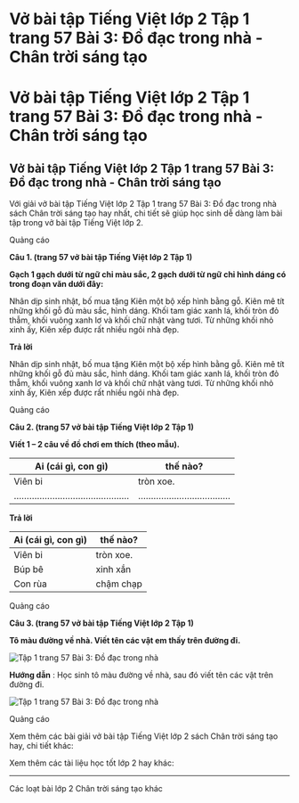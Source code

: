 # Vở bài tập Tiếng Việt lớp 2 Tập 1 trang 57 Bài 3: Đồ đạc trong nhà - Chân trời sáng tạo

# Vở bài tập Tiếng Việt lớp 2 Tập 1 trang 57 Bài 3: Đồ đạc trong nhà - Chân trời sáng tạo

## Vở bài tập Tiếng Việt lớp 2 Tập 1 trang 57 Bài 3: Đồ đạc trong nhà - Chân trời sáng tạo

Với giải vở bài tập Tiếng Việt lớp 2 Tập 1 trang 57 Bài 3: Đồ đạc trong nhà sách Chân trời sáng tạo hay nhất, chi tiết sẽ giúp học sinh dễ dàng làm bài tập trong vở bài tập Tiếng Việt lớp 2.

Quảng cáo

**Câu 1. (trang 57 vở bài tập Tiếng Việt lớp 2 Tập 1)**

**Gạch 1 gạch dưới từ ngữ chỉ màu sắc, 2 gạch dưới từ ngữ chỉ hình dáng có trong đoạn văn dưới đây:**

Nhân dịp sinh nhật, bố mua tặng Kiên một bộ xếp hình bằng gỗ. Kiên mê tít những khối gỗ đủ màu sắc, hình dáng. Khối tam giác xanh lá, khối tròn đỏ thẫm, khối vuông xanh lơ và khối chữ nhật vàng tươi. Từ những khối nhỏ xinh ấy, Kiên xếp được rất nhiều ngôi nhà đẹp.

**Trả lời**

Nhân dịp sinh nhật, bố mua tặng Kiên một bộ xếp hình bằng gỗ. Kiên mê tít những khối gỗ đủ màu sắc, hình dáng. Khối tam giác xanh lá, khối tròn đỏ thẫm, khối vuông xanh lơ và khối chữ nhật vàng tươi. Từ những khối nhỏ xinh ấy, Kiên xếp được rất nhiều ngôi nhà đẹp.

Quảng cáo

**Câu 2. (trang 57 vở bài tập Tiếng Việt lớp 2 Tập 1)**

**Viết 1 – 2 câu về đồ chơi em thích (theo mẫu).**

Ai (cái gì, con gì) |  thế nào?  
---|---  
Viên bi |  tròn xoe.  
……………………………………… |  ………………………………  
  
**Trả lời**

Ai (cái gì, con gì) |  thế nào?  
---|---  
Viên bi |  tròn xoe.  
Búp bê |  xinh xắn  
Con rùa |  chậm chạp  
  
Quảng cáo

**Câu 3. (trang 57 vở bài tập Tiếng Việt lớp 2 Tập 1)**

**Tô màu đường về nhà. Viết tên các vật em thấy trên đường đi.**

![Tập 1 trang 57 Bài 3: Đồ đạc trong nhà](https://vietjack.com/vbt-tieng-viet-2-ct/images/bai-3-do-dac-trong-nha.png)

**Hướng dẫn** : Học sinh tô màu đường về nhà, sau đó viết tên các vật trên đường đi.

![Tập 1 trang 57 Bài 3: Đồ đạc trong nhà](https://vietjack.com/vbt-tieng-viet-2-ct/images/bai-3-1-do-dac-trong-nha.png)

Quảng cáo

Xem thêm các bài giải vở bài tập Tiếng Việt lớp 2 sách Chân trời sáng tạo hay, chi tiết khác:

Xem thêm các tài liệu học tốt lớp 2 hay khác:

* * *

Các loạt bài lớp 2 Chân trời sáng tạo khác

